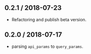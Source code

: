 0.2.1 / 2018-07-23
---
- Refactoring and publish beta version.

0.2.0 / 2018-07-17
---
- parsing `api_params` to `query_params`.
